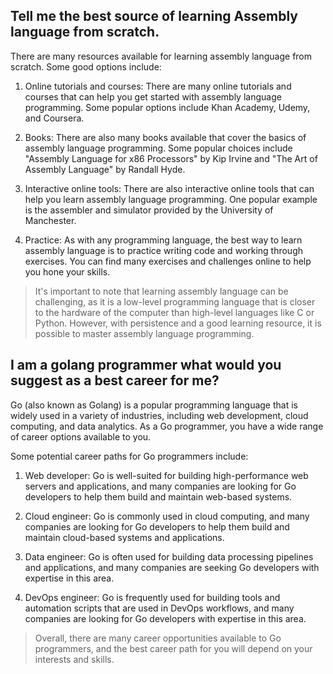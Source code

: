 ## Tell me the best source of learning Assembly language from scratch.

There are many resources available for learning assembly language from scratch. Some good options include:

1. Online tutorials and courses: There are many online tutorials and courses that can help you get started with assembly language programming. Some popular options include Khan Academy, Udemy, and Coursera.

2. Books: There are also many books available that cover the basics of assembly language programming. Some popular choices include "Assembly Language for x86 Processors" by Kip Irvine and "The Art of Assembly Language" by Randall Hyde.

3. Interactive online tools: There are also interactive online tools that can help you learn assembly language programming. One popular example is the assembler and simulator provided by the University of Manchester.

4. Practice: As with any programming language, the best way to learn assembly language is to practice writing code and working through exercises. You can find many exercises and challenges online to help you hone your skills.

> It's important to note that learning assembly language can be challenging, as it is a low-level programming language that is closer to the hardware of the computer than high-level languages like C or Python. However, with persistence and a good learning resource, it is possible to master assembly language programming.

## I am a golang programmer what would you suggest  as a best career for me?

Go (also known as Golang) is a popular programming language that is widely used in a variety of industries, including web development, cloud computing, and data analytics. As a Go programmer, you have a wide range of career options available to you.

Some potential career paths for Go programmers include:

1. Web developer: Go is well-suited for building high-performance web servers and applications, and many companies are looking for Go developers to help them build and maintain web-based systems.

2. Cloud engineer: Go is commonly used in cloud computing, and many companies are looking for Go developers to help them build and maintain cloud-based systems and applications.

3. Data engineer: Go is often used for building data processing pipelines and applications, and many companies are seeking Go developers with expertise in this area.

4. DevOps engineer: Go is frequently used for building tools and automation scripts that are used in DevOps workflows, and many companies are looking for Go developers with expertise in this area.

> Overall, there are many career opportunities available to Go programmers, and the best career path for you will depend on your interests and skills.
